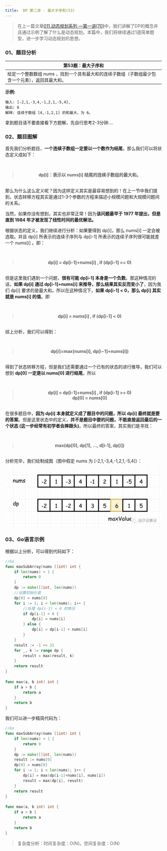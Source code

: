 ```yaml
---
title:  DP 第二讲 - 最大子序和(53)
---
```


> 在上一篇文章[011.动态规划系列 —第一讲(70)](c1/011.md)中，我们讲解了DP的概念并且通过示例了解了什么是动态规划。本篇中，我们将继续通过1道简单题型，进一步学习动态规划的思想。
### 01、题目分析

| 第53题：最大子序和                                           |
| ------------------------------------------------------------ |
| 给定一个整数数组 nums ，找到一个具有最大和的连续子数组（子数组最少包含一个元素），返回其最大和。 |

**示例:**

```
输入: [-2,1,-3,4,-1,2,1,-5,4],
输出: 6
解释: 连续子数组 [4,-1,2,1] 的和最大，为 6。
```
拿到题目请不要直接看下方题解，先自行思考2-3分钟....

### 02、题目图解

首先我们分析题目，**一个连续子数组一定要以一个数作为结尾**，那么我们可以将状态定义成如下：

<br/>

><center><b> dp[i]：表示以 nums[i] 结尾的连续子数组的最大和。 </b></center>

<br/>那么为什么这么定义呢？因为这样定义其实是最容易想到的！在上一节中我们提到，状态转移方程其实是通过1-3个参数的方程来描述小规模问题和大规模问题间的关系。

当然，如果你没有想到，其实也非常正常！因为**该问题最早于 1977 年提出，但是直到 1984 年才被发现了线性时间的最优解法。**

根据状态的定义，我们继续进行分析：如果要得到 dp[i]，那么 nums[i] 一定会被选取。并且 dp[i] 所表示的连续子序列与 dp[i-1] 所表示的连续子序列很可能就差一个 nums[i] 。即：

<br/>

> <center><b> dp[i] = dp[i-1]+nums[i] , if (dp[i-1] >= 0) </b></center>

<br/>但是这里我们遇到一个问题，**很有可能 dp[i-1] 本身是一个负数**。那这种情况的话，**如果 dp[i] 通过 dp[i-1]+nums[i] 来推导，那么结果其实反而变小了**，因为我们 dp[i] 要求的是最大和。所以在这种情况下，**如果 dp[i-1] < 0，那么 dp[i] 其实就是 nums[i] 的值**。即 

<br/>

> <center><b> dp[i] = nums[i] , if (dp[i-1] < 0) </b></center>

<br/>综上分析，我们可以得到：

<br/>

> <center><b> dp[i]=max(nums[i], dp[i−1]+nums[i]) </b></center>

<br/>得到了状态转移方程，但是我们还需要通过一个已有的状态的进行推导，我们可以想到 **dp[0] 一定是以 nums[0] 进行结尾**，所以 

<br/>

> <center><b> dp[i] = dp[i-1]+nums[i] , if (dp[i-1] >= 0) </b></center>
> <center><b> dp[0] = nums[0] </b></center>

<br/>在很多题目中，**因为 dp[i] 本身就定义成了题目中的问题，所以 dp[i] 最终就是要的答案**。但是这里状态中的定义，**并不是题目中要的问题，不能直接返回最后的一个状态 (这一步经常有初学者会摔跟头)**。所以最终的答案，其实我们是寻找：

<br/>

> <center><b> max(dp[0], dp[1], ..., d[i-1], dp[i]) </b></center>

<br/>分析完毕，我们绘制成图（图中假定 nums 为  [-2,1,-3,4,-1,2,1,-5,4]）：

<img src="./202/1.jpg" alt="PNG" style="zoom:67%;" />

### 03、Go语言示例

 根据以上分析，可以得到代码如下：

```go
//Go
func maxSubArray(nums []int) int {
	if len(nums) < 1 {
		return 0
	}
	dp := make([]int, len(nums))
    //设置初始化值 
	dp[0] = nums[0]
	for i := 1; i < len(nums); i++ {
        //处理 dp[i-1] < 0 的情况
		if dp[i-1] < 0 {
			dp[i] = nums[i]
		} else {
			dp[i] = dp[i-1] + nums[i]
		}
	}
	result := -1 << 31
	for _, k := range dp {
		result = max(result, k)
	}
	return result
}

func max(a, b int) int {
	if a > b {
		return a
	}
	return b
}
```

我们可以进一步精简代码为：

```go
//Go
func maxSubArray(nums []int) int {
	if len(nums) < 1 {
		return 0
	}
    dp := make([]int, len(nums))
	result := nums[0]
    dp[0] = nums[0]
	for i := 1; i < len(nums); i++ {
		dp[i] = max(dp[i-1]+nums[i], nums[i])
		result = max(dp[i], result)
	}
	return result
}

func max(a, b int) int {
	if a > b {
		return a
	}
	return b
}
```

> 复杂度分析：时间复杂度：O(N)。空间复杂度：O(N)